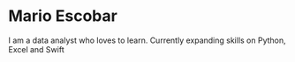 # Mario Escobar

I am a data analyst who loves to learn. Currently expanding skills on Python, Excel and Swift

